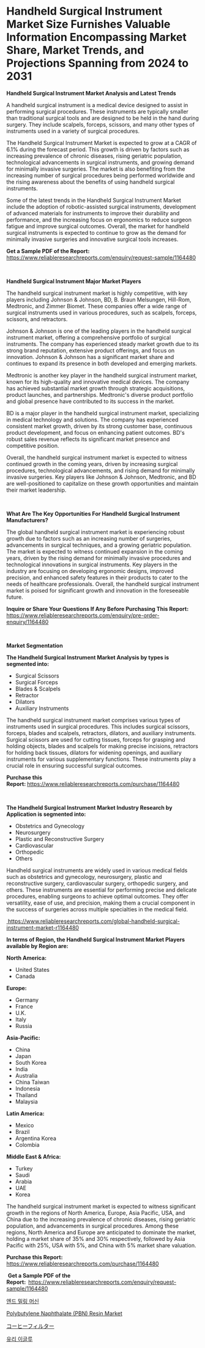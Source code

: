 <p><h1>Handheld Surgical Instrument Market Size Furnishes Valuable Information Encompassing Market Share, Market Trends, and Projections Spanning from 2024 to 2031</h1></p><p><strong>Handheld Surgical Instrument Market Analysis and Latest Trends</strong></p>
<p><p>A handheld surgical instrument is a medical device designed to assist in performing surgical procedures. These instruments are typically smaller than traditional surgical tools and are designed to be held in the hand during surgery. They include scalpels, forceps, scissors, and many other types of instruments used in a variety of surgical procedures.</p><p>The Handheld Surgical Instrument Market is expected to grow at a CAGR of 6.1% during the forecast period. This growth is driven by factors such as increasing prevalence of chronic diseases, rising geriatric population, technological advancements in surgical instruments, and growing demand for minimally invasive surgeries. The market is also benefiting from the increasing number of surgical procedures being performed worldwide and the rising awareness about the benefits of using handheld surgical instruments.</p><p>Some of the latest trends in the Handheld Surgical Instrument Market include the adoption of robotic-assisted surgical instruments, development of advanced materials for instruments to improve their durability and performance, and the increasing focus on ergonomics to reduce surgeon fatigue and improve surgical outcomes. Overall, the market for handheld surgical instruments is expected to continue to grow as the demand for minimally invasive surgeries and innovative surgical tools increases.</p></p>
<p><strong>Get a Sample PDF of the Report:&nbsp;</strong> <a href="https://www.reliableresearchreports.com/enquiry/request-sample/1164480">https://www.reliableresearchreports.com/enquiry/request-sample/1164480</a></p>
<p>&nbsp;</p>
<p><strong>Handheld Surgical Instrument Major Market Players</strong></p>
<p><p>The handheld surgical instrument market is highly competitive, with key players including Johnson & Johnson, BD, B. Braun Melsungen, Hill-Rom, Medtronic, and Zimmer Biomet. These companies offer a wide range of surgical instruments used in various procedures, such as scalpels, forceps, scissors, and retractors.</p><p>Johnson & Johnson is one of the leading players in the handheld surgical instrument market, offering a comprehensive portfolio of surgical instruments. The company has experienced steady market growth due to its strong brand reputation, extensive product offerings, and focus on innovation. Johnson & Johnson has a significant market share and continues to expand its presence in both developed and emerging markets.</p><p>Medtronic is another key player in the handheld surgical instrument market, known for its high-quality and innovative medical devices. The company has achieved substantial market growth through strategic acquisitions, product launches, and partnerships. Medtronic's diverse product portfolio and global presence have contributed to its success in the market.</p><p>BD is a major player in the handheld surgical instrument market, specializing in medical technology and solutions. The company has experienced consistent market growth, driven by its strong customer base, continuous product development, and focus on enhancing patient outcomes. BD's robust sales revenue reflects its significant market presence and competitive position.</p><p>Overall, the handheld surgical instrument market is expected to witness continued growth in the coming years, driven by increasing surgical procedures, technological advancements, and rising demand for minimally invasive surgeries. Key players like Johnson & Johnson, Medtronic, and BD are well-positioned to capitalize on these growth opportunities and maintain their market leadership.</p></p>
<p>&nbsp;</p>
<p><strong>What Are The Key Opportunities For Handheld Surgical Instrument Manufacturers?</strong></p>
<p><p>The global handheld surgical instrument market is experiencing robust growth due to factors such as an increasing number of surgeries, advancements in surgical techniques, and a growing geriatric population. The market is expected to witness continued expansion in the coming years, driven by the rising demand for minimally invasive procedures and technological innovations in surgical instruments. Key players in the industry are focusing on developing ergonomic designs, improved precision, and enhanced safety features in their products to cater to the needs of healthcare professionals. Overall, the handheld surgical instrument market is poised for significant growth and innovation in the foreseeable future.</p></p>
<p><strong>Inquire or Share Your Questions If Any Before Purchasing This Report:</strong> <a href="https://www.reliableresearchreports.com/enquiry/pre-order-enquiry/1164480">https://www.reliableresearchreports.com/enquiry/pre-order-enquiry/1164480</a></p>
<p>&nbsp;</p>
<p><strong>Market Segmentation</strong></p>
<p><strong>The Handheld Surgical Instrument Market Analysis by types is segmented into:</strong></p>
<p><ul><li>Surgical Scissors</li><li>Surgical Forceps</li><li>Blades & Scalpels</li><li>Retractor</li><li>Dilators</li><li>Auxiliary Instruments</li></ul></p>
<p><p>The handheld surgical instrument market comprises various types of instruments used in surgical procedures. This includes surgical scissors, forceps, blades and scalpels, retractors, dilators, and auxiliary instruments. Surgical scissors are used for cutting tissues, forceps for grasping and holding objects, blades and scalpels for making precise incisions, retractors for holding back tissues, dilators for widening openings, and auxiliary instruments for various supplementary functions. These instruments play a crucial role in ensuring successful surgical outcomes.</p></p>
<p><strong>Purchase this Report:&nbsp;</strong><a href="https://www.reliableresearchreports.com/purchase/1164480">https://www.reliableresearchreports.com/purchase/1164480</a></p>
<p>&nbsp;</p>
<p><strong>The Handheld Surgical Instrument Market Industry Research by Application is segmented into:</strong></p>
<p><ul><li>Obstetrics and Gynecology</li><li>Neurosurgery</li><li>Plastic and Reconstructive Surgery</li><li>Cardiovascular</li><li>Orthopedic</li><li>Others</li></ul></p>
<p><p>Handheld surgical instruments are widely used in various medical fields such as obstetrics and gynecology, neurosurgery, plastic and reconstructive surgery, cardiovascular surgery, orthopedic surgery, and others. These instruments are essential for performing precise and delicate procedures, enabling surgeons to achieve optimal outcomes. They offer versatility, ease of use, and precision, making them a crucial component in the success of surgeries across multiple specialties in the medical field.</p></p>
<p><a href="https://www.reliableresearchreports.com/global-handheld-surgical-instrument-market-r1164480">&nbsp;https://www.reliableresearchreports.com/global-handheld-surgical-instrument-market-r1164480</a></p>
<p><strong>In terms of Region, the Handheld Surgical Instrument Market Players available by Region are:</strong></p>
<p>
    <p> <strong> North America: </strong>
        <ul>
            <li>United States</li>
            <li>Canada</li>
        </ul>
        </p> 
    <p> <strong> Europe: </strong>
        <ul>
            <li>Germany</li>
            <li>France</li>
            <li>U.K.</li>
            <li>Italy</li>
            <li>Russia</li>
        </ul>
        </p> 
    <p> <strong> Asia-Pacific: </strong>
        <ul>
            <li>China</li>
            <li>Japan</li>
            <li>South Korea</li>
            <li>India</li>
            <li>Australia</li>
            <li>China Taiwan</li>
            <li>Indonesia</li>
            <li>Thailand</li>
            <li>Malaysia</li>
        </ul>
        </p> 
    <p> <strong> Latin America: </strong>
        <ul>
            <li>Mexico</li>
            <li>Brazil</li>
            <li>Argentina Korea</li>
            <li>Colombia</li>
        </ul>
        </p> 
    <p> <strong> Middle East & Africa: </strong>
        <ul>
            <li>Turkey</li>
            <li>Saudi</li>
            <li>Arabia</li>
            <li>UAE</li>
            <li>Korea</li>
        </ul>
    </p>
    </p>
<p><p>The handheld surgical instrument market is expected to witness significant growth in the regions of North America, Europe, Asia Pacific, USA, and China due to the increasing prevalence of chronic diseases, rising geriatric population, and advancements in surgical procedures. Among these regions, North America and Europe are anticipated to dominate the market, holding a market share of 35% and 30% respectively, followed by Asia Pacific with 25%, USA with 5%, and China with 5% market share valuation.</p></p>
<p><strong>Purchase this Report: </strong><a href="https://www.reliableresearchreports.com/purchase/1164480">https://www.reliableresearchreports.com/purchase/1164480</a></p>
<p>&nbsp;<strong>Get a Sample PDF of the Report:&nbsp;&nbsp;</strong><a href="https://www.reliableresearchreports.com/enquiry/request-sample/1164480">https://www.reliableresearchreports.com/enquiry/request-sample/1164480</a></p>
<p><strong></strong></p>
<p><p><a href="https://medium.com/@florianwolf50/%EC%97%94%EB%93%9C-%EB%B0%80%EB%A7%81-%EB%A8%B8%EC%8B%A0-%EC%8B%9C%EC%9E%A5-%EC%8B%9C%EC%9E%A5-cagr-%EC%8B%9C%EC%9E%A5-%ED%8A%B8%EB%A0%8C%EB%93%9C-%EB%B0%8F-%EC%84%B1%EC%9E%A5-%EC%A0%84%EB%9E%B5%EC%97%90-%EB%8C%80%ED%95%9C-%ED%86%B5%EC%B0%B0%EB%A0%A5-e43b5eae24e4">엔드 밀링 머신</a></p><p><a href="https://issuu.com/reportprime-2/docs/polybutylene-naphthalate-pbn-resin-market-size-203">Polybutylene Naphthalate (PBN) Resin Market</a></p><p><a href="https://medium.com/@amehdzmay/%E3%82%B3%E3%83%BC%E3%83%92%E3%83%BC%E3%83%95%E3%82%A3%E3%83%AB%E3%82%BF%E3%83%BC%E5%B8%82%E5%A0%B4%E3%81%AE%E5%88%86%E6%9E%90-%E3%82%B0%E3%83%AD%E3%83%BC%E3%83%90%E3%83%AB%E7%94%A3%E6%A5%AD%E3%81%AE%E8%A6%8B%E9%80%9A%E3%81%97%E3%81%A8%E4%BA%88%E6%B8%AC-2024%E5%B9%B4%E3%81%8B%E3%82%892031%E5%B9%B4-d6ccb5a390f7">コーヒーフィルター</a></p><p><a href="https://medium.com/@jaceykeebler2022/%EC%9C%A0%EB%A6%AC-%EC%9D%B4%EA%B8%80%EB%A3%A8-%EC%8B%9C%EC%9E%A5-%EC%A1%B0%EC%82%AC-%EB%B3%B4%EA%B3%A0%EC%84%9C-%EA%B7%B8-%EC%97%AD%EC%82%AC-%EB%B0%8F-2024%EB%85%84%EB%B6%80%ED%84%B0-2031%EB%85%84%EA%B9%8C%EC%A7%80-%EC%98%88%EC%B8%A1-d2b5ca27e577">유리 이글루</a></p></p>